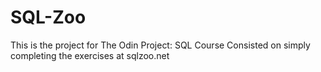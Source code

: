 # SQL-Zoo
This is the project for The Odin Project: SQL Course
Consisted on simply completing the exercises at sqlzoo.net
